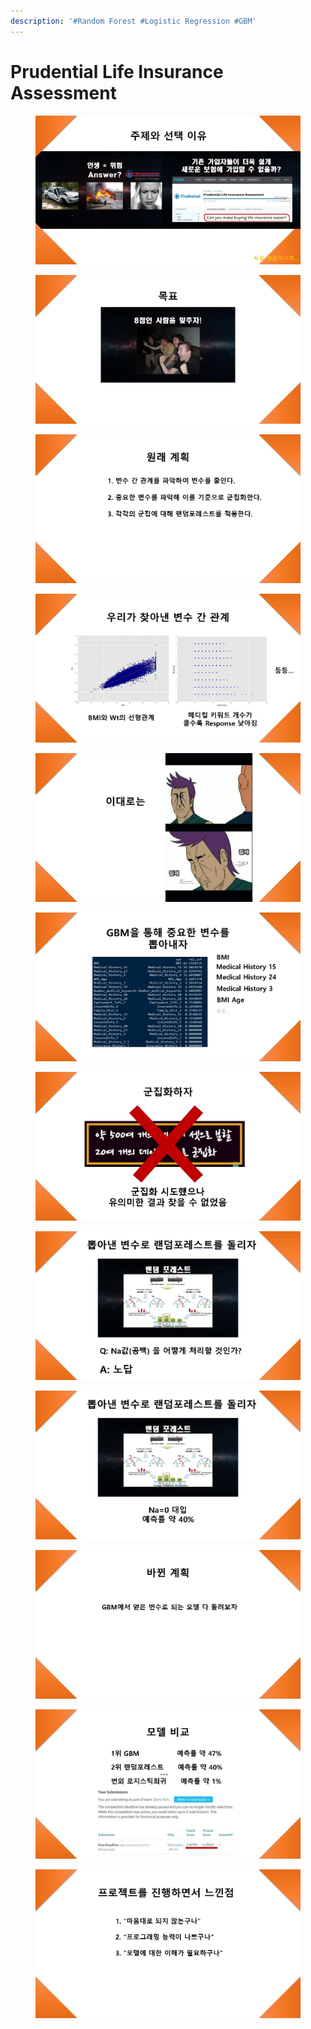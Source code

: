 ```yaml
---
description: '#Random Forest #Logistic Regression #GBM'
---
```


# Prudential Life Insurance Assessment

<figure><img src="../../../.gitbook/assets/Prudential Life Insurance Assessment_페이지_02.jpg" alt=""><figcaption></figcaption></figure>

<figure><img src="../../../.gitbook/assets/Prudential Life Insurance Assessment_페이지_03.jpg" alt=""><figcaption></figcaption></figure>

<figure><img src="../../../.gitbook/assets/Prudential Life Insurance Assessment_페이지_04.jpg" alt=""><figcaption></figcaption></figure>

<figure><img src="../../../.gitbook/assets/Prudential Life Insurance Assessment_페이지_05.jpg" alt=""><figcaption></figcaption></figure>

<figure><img src="../../../.gitbook/assets/Prudential Life Insurance Assessment_페이지_06.jpg" alt=""><figcaption></figcaption></figure>

<figure><img src="../../../.gitbook/assets/Prudential Life Insurance Assessment_페이지_07.jpg" alt=""><figcaption></figcaption></figure>

<figure><img src="../../../.gitbook/assets/Prudential Life Insurance Assessment_페이지_08.jpg" alt=""><figcaption></figcaption></figure>

<figure><img src="../../../.gitbook/assets/Prudential Life Insurance Assessment_페이지_09.jpg" alt=""><figcaption></figcaption></figure>

<figure><img src="../../../.gitbook/assets/Prudential Life Insurance Assessment_페이지_10.jpg" alt=""><figcaption></figcaption></figure>

<figure><img src="../../../.gitbook/assets/Prudential Life Insurance Assessment_페이지_11.jpg" alt=""><figcaption></figcaption></figure>

<figure><img src="../../../.gitbook/assets/Prudential Life Insurance Assessment_페이지_12.jpg" alt=""><figcaption></figcaption></figure>

<figure><img src="../../../.gitbook/assets/Prudential Life Insurance Assessment_페이지_13.jpg" alt=""><figcaption></figcaption></figure>
